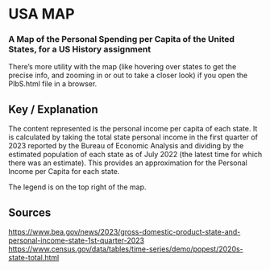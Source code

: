 # USA MAP
### A Map of the Personal Spending per Capita of the United States, for a US History assignment

There’s more utility with the map (like hovering over states to get the precise info, and zooming in or out to take a closer look) if you open the PIbS.html file in a browser.

## Key / Explanation
The content represented is the personal income per capita of each state. It is calculated by taking the total state personal income in the first quarter of 2023 reported by the Bureau of Economic Analysis and dividing by the estimated population of each state as of July 2022 (the latest time for which there was an estimate). This provides an approximation for the Personal Income per Capita for each state.

The legend is on the top right of the map.

## Sources
https://www.bea.gov/news/2023/gross-domestic-product-state-and-personal-income-state-1st-quarter-2023 
https://www.census.gov/data/tables/time-series/demo/popest/2020s-state-total.html 
